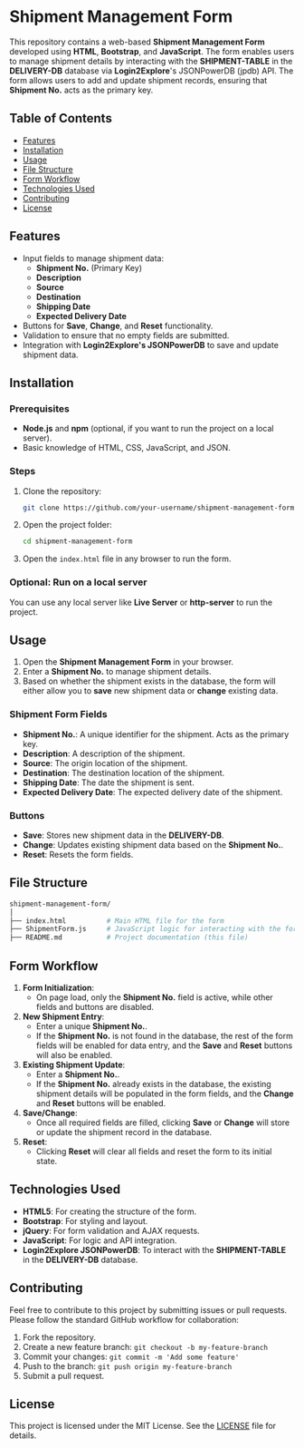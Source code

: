 
# Shipment Management Form

This repository contains a web-based **Shipment Management Form** developed using **HTML**, **Bootstrap**, and **JavaScript**. The form enables users to manage shipment details by interacting with the **SHIPMENT-TABLE** in the **DELIVERY-DB** database via **Login2Explore**'s JSONPowerDB (jpdb) API. The form allows users to add and update shipment records, ensuring that **Shipment No.** acts as the primary key.

## Table of Contents

- [Features](#features)
- [Installation](#installation)
- [Usage](#usage)
- [File Structure](#file-structure)
- [Form Workflow](#form-workflow)
- [Technologies Used](#technologies-used)
- [Contributing](#contributing)
- [License](#license)

## Features

- Input fields to manage shipment data:
  - **Shipment No.** (Primary Key)
  - **Description**
  - **Source**
  - **Destination**
  - **Shipping Date**
  - **Expected Delivery Date**
- Buttons for **Save**, **Change**, and **Reset** functionality.
- Validation to ensure that no empty fields are submitted.
- Integration with **Login2Explore's JSONPowerDB** to save and update shipment data.
  
## Installation

### Prerequisites

- **Node.js** and **npm** (optional, if you want to run the project on a local server).
- Basic knowledge of HTML, CSS, JavaScript, and JSON.

### Steps

1. Clone the repository:
   ```bash
   git clone https://github.com/your-username/shipment-management-form.git
   ```
2. Open the project folder:
   ```bash
   cd shipment-management-form
   ```
3. Open the `index.html` file in any browser to run the form.

### Optional: Run on a local server

You can use any local server like **Live Server** or **http-server** to run the project.

## Usage

1. Open the **Shipment Management Form** in your browser.
2. Enter a **Shipment No.** to manage shipment details.
3. Based on whether the shipment exists in the database, the form will either allow you to **save** new shipment data or **change** existing data.

### Shipment Form Fields

- **Shipment No.**: A unique identifier for the shipment. Acts as the primary key.
- **Description**: A description of the shipment.
- **Source**: The origin location of the shipment.
- **Destination**: The destination location of the shipment.
- **Shipping Date**: The date the shipment is sent.
- **Expected Delivery Date**: The expected delivery date of the shipment.

### Buttons

- **Save**: Stores new shipment data in the **DELIVERY-DB**.
- **Change**: Updates existing shipment data based on the **Shipment No.**.
- **Reset**: Resets the form fields.

## File Structure

```bash
shipment-management-form/
│
├── index.html          # Main HTML file for the form
├── ShipmentForm.js     # JavaScript logic for interacting with the form and jpdb API
├── README.md           # Project documentation (this file)
```

## Form Workflow

1. **Form Initialization**: 
   - On page load, only the **Shipment No.** field is active, while other fields and buttons are disabled.
2. **New Shipment Entry**:
   - Enter a unique **Shipment No.**.
   - If the **Shipment No.** is not found in the database, the rest of the form fields will be enabled for data entry, and the **Save** and **Reset** buttons will also be enabled.
3. **Existing Shipment Update**:
   - Enter a **Shipment No.**.
   - If the **Shipment No.** already exists in the database, the existing shipment details will be populated in the form fields, and the **Change** and **Reset** buttons will be enabled.
4. **Save/Change**: 
   - Once all required fields are filled, clicking **Save** or **Change** will store or update the shipment record in the database.
5. **Reset**:
   - Clicking **Reset** will clear all fields and reset the form to its initial state.

## Technologies Used

- **HTML5**: For creating the structure of the form.
- **Bootstrap**: For styling and layout.
- **jQuery**: For form validation and AJAX requests.
- **JavaScript**: For logic and API integration.
- **Login2Explore JSONPowerDB**: To interact with the **SHIPMENT-TABLE** in the **DELIVERY-DB** database.

## Contributing

Feel free to contribute to this project by submitting issues or pull requests. Please follow the standard GitHub workflow for collaboration:

1. Fork the repository.
2. Create a new feature branch: `git checkout -b my-feature-branch`
3. Commit your changes: `git commit -m 'Add some feature'`
4. Push to the branch: `git push origin my-feature-branch`
5. Submit a pull request.

## License

This project is licensed under the MIT License. See the [LICENSE](LICENSE) file for details.

